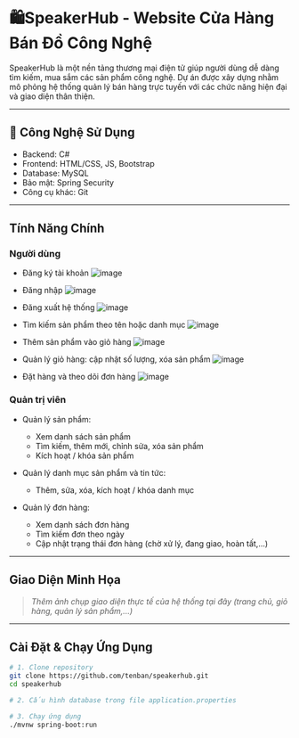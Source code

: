 # 🛍SpeakerHub - Website Cửa Hàng Bán Đồ Công Nghệ

SpeakerHub là một nền tảng thương mại điện tử giúp người dùng dễ dàng tìm kiếm, mua sắm các sản phẩm công nghệ. Dự án được xây dựng nhằm mô phỏng hệ thống quản lý bán hàng trực tuyến với các chức năng hiện đại và giao diện thân thiện.

---

## 🚀 Công Nghệ Sử Dụng

- Backend: C# 
- Frontend: HTML/CSS, JS, Bootstrap  
- Database: MySQL
- Bảo mật: Spring Security  
- Công cụ khác: Git

---

## Tính Năng Chính

### Người dùng
- Đăng ký tài khoản
  ![image](https://github.com/user-attachments/assets/69a8004f-450d-4b0b-9ae6-111082f7b5da)
  
- Đăng nhập
  ![image](https://github.com/user-attachments/assets/4e26b592-fedd-434b-acbe-3fed000eb8df)

- Đăng xuất hệ thống
  ![image](https://github.com/user-attachments/assets/295f489f-f2df-40bf-b08e-01eea2695037)

- Tìm kiếm sản phẩm theo tên hoặc danh mục
  ![image](https://github.com/user-attachments/assets/615a7f25-82d0-4e0a-a59c-96fce03b86e8)

- Thêm sản phẩm vào giỏ hàng
  ![image](https://github.com/user-attachments/assets/621aa6c0-2e15-4a64-95bf-b286bfbe2cdd)

- Quản lý giỏ hàng: cập nhật số lượng, xóa sản phẩm
  ![image](https://github.com/user-attachments/assets/407e7c06-daa2-47d3-93c4-c8ce7eee0aec)
  
- Đặt hàng và theo dõi đơn hàng
![image](https://github.com/user-attachments/assets/5d8bf994-66b5-441f-b58d-637d937f8c28)

### Quản trị viên
- Quản lý sản phẩm:
  - Xem danh sách sản phẩm
  - Tìm kiếm, thêm mới, chỉnh sửa, xóa sản phẩm
  - Kích hoạt / khóa sản phẩm

- Quản lý danh mục sản phẩm và tin tức:
  - Thêm, sửa, xóa, kích hoạt / khóa danh mục

- Quản lý đơn hàng:
  - Xem danh sách đơn hàng
  - Tìm kiếm đơn theo ngày
  - Cập nhật trạng thái đơn hàng (chờ xử lý, đang giao, hoàn tất,...)

---

## Giao Diện Minh Họa

> _Thêm ảnh chụp giao diện thực tế của hệ thống tại đây (trang chủ, giỏ hàng, quản lý sản phẩm,...)_

---

## Cài Đặt & Chạy Ứng Dụng

```bash
# 1. Clone repository
git clone https://github.com/tenban/speakerhub.git
cd speakerhub

# 2. Cấu hình database trong file application.properties

# 3. Chạy ứng dụng
./mvnw spring-boot:run
```

